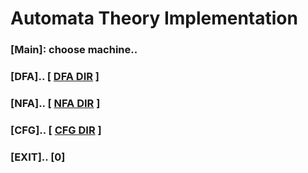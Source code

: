 # Automata Theory Implementation
### [Main]: choose machine..
### [DFA].. 	  [ [DFA DIR](Automata/DFA) ]
### [NFA].. 	  [ [NFA DIR](Automata/NFA) ]
### [CFG].. 	  [ [CFG DIR](Automata/CFG) ]
### [EXIT].. 	  [0]


